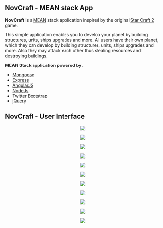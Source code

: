 ## NovCraft - MEAN stack App

**NovCraft** is a [M](http://mongoosejs.com/)[E](http://expressjs.com/)[A](https://angularjs.org/)[N](http://nodejs.org/) stack application inspired by the original [Star Craft 2](http://us.battle.net/sc2/en/) game.

This simple application enables you to develop your planet by building structures, units, ships upgrades and more. All users have their own planet, which they can develop by building structures, units, ships upgrades and more. Also they may attack each other thus stealing resources and destroying buildings.

**MEAN Stack application powered by:**
- [Mongoose](http://mongoosejs.com/)
- [Express](http://expressjs.com/)
- [AngularJS](https://angularjs.org/)
- [NodeJs](http://nodejs.org/)
- [Twitter Bootstrap](http://getbootstrap.com/)
- [jQuery](http://jquery.com/)

## NovCraft - User Interface
<p align="center"><img src="https://raw.githubusercontent.com/fast4y/NovCraft/master/images/1.jpg" /></p>
<p align="center"><img src="https://raw.githubusercontent.com/fast4y/NovCraft/master/images/2.jpg" /></p>
<p align="center"><img src="https://raw.githubusercontent.com/fast4y/NovCraft/master/images/3.jpg" /></p>
<p align="center"><img src="https://raw.githubusercontent.com/fast4y/NovCraft/master/images/4.jpg" /></p>
<p align="center"><img src="https://raw.githubusercontent.com/fast4y/NovCraft/master/images/5.jpg" /></p>
<p align="center"><img src="https://raw.githubusercontent.com/fast4y/NovCraft/master/images/6.jpg" /></p>
<p align="center"><img src="https://raw.githubusercontent.com/fast4y/NovCraft/master/images/7.jpg" /></p>
<p align="center"><img src="https://raw.githubusercontent.com/fast4y/NovCraft/master/images/8.jpg" /></p>
<p align="center"><img src="https://raw.githubusercontent.com/fast4y/NovCraft/master/images/9.jpg" /></p>
<p align="center"><img src="https://raw.githubusercontent.com/fast4y/NovCraft/master/images/10.jpg" /></p>
<p align="center"><img src="https://raw.githubusercontent.com/fast4y/NovCraft/master/images/11.jpg" /></p>